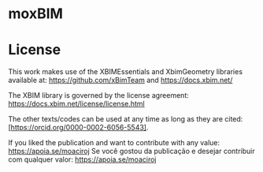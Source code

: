# moxBIM


# License

This work makes use of the XBIMEssentials and XbimGeometry libraries available at:
https://github.com/xBimTeam and https://docs.xbim.net/

The XBIM library is governed by the license agreement:
https://docs.xbim.net/license/license.html

The other texts/codes can be used at any time as long as they are cited:
[https://orcid.org/0000-0002-6056-5543].

If you liked the publication and want to contribute with any value: https://apoia.se/moaciroj
Se você gostou da publicação e desejar contribuir com qualquer valor: https://apoia.se/moaciroj
